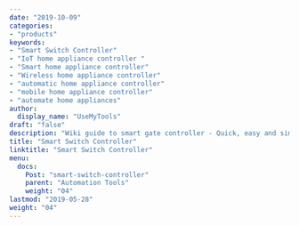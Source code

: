 ```yaml
---
date: "2019-10-09"
categories:
- "products"
keywords:
- "Smart Switch Controller"
- "IoT home appliance controller "
- "Smart home appliance controller"
- "Wireless home appliance controller"
- "automatic home appliance controller"
- "mobile home appliance controller"
- "automate home appliances"
author:
  display_name: "UseMyTools"
draft: "false"
description: "Wiki guide to smart gate controller - Quick, easy and simple way to automate your home appliances and control it from your mobile/tablet or PC. I has built-in timers to automate appliance ON/OFF schedules."
title: "Smart Switch Controller"
linktitle: "Smart Switch Controller"
menu:
  docs:
    Post: "smart-switch-controller"
    parent: "Automation Tools"
    weight: "04"
lastmod: "2019-05-28"
weight: "04"
---
```

